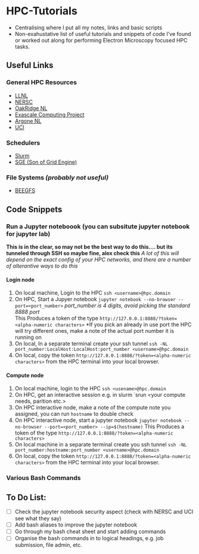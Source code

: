 # HPC-Tutorials
- Centralising where I put all my notes, links and basic scripts
- Non-exahustative list of useful tutorials and snippets of code I've found or worked out along for performing Electron Microscopy focused HPC tasks. 

## Useful Links

### General HPC Resources 
- [LLNL](https://hpc.llnl.gov/training/tutorials)
- [NERSC](https://www.nersc.gov/users/training/online-tutorials/)
- [OakRidge NL](https://www.olcf.ornl.gov/for-users/training/)
- [Exascale Computing Project](https://www.exascaleproject.org/all-training-events/)
- [Argone NL](https://www.alcf.anl.gov/support-center/training-overview)
- [UCI](https://hpc.oit.uci.edu/)
### Schedulers
- [Slurm](https://slurm.schedmd.com/tutorials.html)
- [SGE (Son of Grid Engine)](https://arc.liv.ac.uk/SGE/)

### File Systems *(probably not useful)*
- [BEEGFS](https://www.beegfs.io/wiki/FAQ)

## Code Snippets

### Run a Jupyter noteboook (you can subsitute jupyter notebook for jupyter lab)
**This is in the clear, so may not be the best way to do this.... but its tunneled through SSH so maybe fine, alex check this**
*A lot of this will depend on the exact config of your HPC networks, and there are a number of alterantive ways to do this*

#### Login node
1. On local machine, Login to the HPC `ssh <username>@hpc.domain`
2. On HPC, Start a Jupyer notebook `jupyter notebook --no-browser --port=<port_number>` *port_number is 4 digits, avoid picking the standard 8888 port*     
This Produces a token of the type `http://127.0.0.1:8888/?token=<alpha-numeric characters>`
*If you pick an already in use port the HPC will try different ones, make a note of the actual port number it is running on
3. On local, In a separate terminal create your ssh tunnel 
`ssh -NL port_number:LocalHost:LocalHost:port_number <username>@hpc.domain`
4. On local, copy the token `http://127.0.0.1:8888/?token=<alpha-numeric characters>` from the HPC terminal into your local browser. 

#### Compute node
1. On local machine, login to the HPC `ssh <usename>@hpc.domain`
2. On HPC, get an interactive session e.g. in slurm `srun <your compute needs, parition etc.>
3. On HPC interactive node, make a note of the compute note you assigned, you can run `hostname` to double check 
4. On HPC interactive node, start a jupyter notebook `jupyter notebook --no-browser --port=<port_number> --ip=$(hostname)`
This Produces a token of the type `http://127.0.0.1:8888/?token=<alpha-numeric characters>`
5. On local machine in a separate terminal create you ssh tunnel 
`ssh -NL port_number:hostname:port_number <username>@hpc.domain`
6. On local, copy the token `http://127.0.0.1:8888/?token=<alpha-numeric characters>` from the HPC terminal into your local browser.


  

### Various Bash Commands



## To Do List:

- [ ] Check the jupyter notebook security aspect (check with NERSC and UCI see what they say)
- [ ] Add bash aliases to improve the jupyter notebook 
- [ ] Go through my bash cheat sheet and start adding commands
- [ ] Organise the bash commands in to logical headings, e.g. job submission, file admin, etc.   
